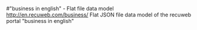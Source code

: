 #"business in english" - Flat file data model
http://en.recuweb.com/business/
Flat JSON file data model of the recuweb portal "business in english"
